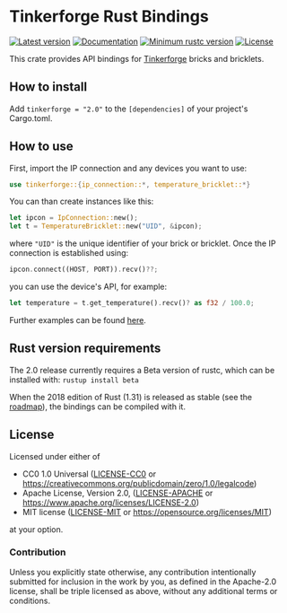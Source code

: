 # Tinkerforge Rust Bindings

[![Latest version](https://img.shields.io/crates/v/tinkerforge.svg)](https://crates.io/crates/tinkerforge)
[![Documentation](https://docs.rs/tinkerforge/badge.svg)](https://docs.rs/tinkerforge)
[![Minimum rustc version](https://img.shields.io/badge/rustc-beta-yellow.svg)](https://github.com/tinkerforge/generators/blob/master/rust/readme.md#rust-version-requirements)
[![License](https://img.shields.io/crates/l/tinkerforge.svg)](https://github.com/tinkerforge/generators/blob/master/rust/readme.md#license)

This crate provides API bindings for [Tinkerforge](https://www.tinkerforge.com) bricks and bricklets.

## How to install

Add `tinkerforge = "2.0"` to the `[dependencies]` of your project's Cargo.toml.

## How to use

First, import the IP connection and any devices you want to use: 
```rust
use tinkerforge::{ip_connection::*, temperature_bricklet::*}
```
You can than create instances like this:
```rust
let ipcon = IpConnection::new();
let t = TemperatureBricklet::new("UID", &ipcon);
```
where `"UID"` is the unique identifier of your brick or bricklet. Once the IP connection is established using:
```rust
ipcon.connect((HOST, PORT)).recv()??;
```
you can use the device's API, for example:
```rust
let temperature = t.get_temperature().recv()? as f32 / 100.0;
```

Further examples can be found [here](http://www.tinkerforge.com/en/doc/Software/API_Bindings_Rust.html).

## Rust version requirements

The 2.0 release currently requires a Beta version of rustc, which can be installed with: `rustup install beta`

When the 2018 edition of Rust (1.31) is released as stable (see the [roadmap](https://internals.rust-lang.org/t/rust-2018-release-schedule-and-extended-beta/8076)), the bindings can be compiled with it.

## License

Licensed under either of

 * CC0 1.0 Universal ([LICENSE-CC0](https://github.com/tinkerforge/generators/blob/master/rust/LICENSE-CC0) or https://creativecommons.org/publicdomain/zero/1.0/legalcode)
 * Apache License, Version 2.0, ([LICENSE-APACHE](https://github.com/tinkerforge/generators/blob/master/rust/LICENSE-APACHE) or https://www.apache.org/licenses/LICENSE-2.0)
 * MIT license ([LICENSE-MIT](https://github.com/tinkerforge/generators/blob/master/rust/LICENSE-MIT) or https://opensource.org/licenses/MIT)

at your option.

### Contribution

Unless you explicitly state otherwise, any contribution intentionally submitted
for inclusion in the work by you, as defined in the Apache-2.0 license, shall be triple licensed as above, without any
additional terms or conditions.